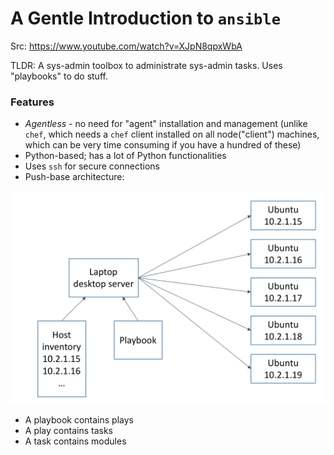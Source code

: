 # A Gentle Introduction to `ansible`

Src: https://www.youtube.com/watch?v=XJpN8qpxWbA

TLDR: A sys-admin toolbox to administrate sys-admin tasks. Uses "playbooks" to do stuff.

### Features

 - *Agentless* - no need for "agent" installation and management (unlike `chef`, which needs a `chef` client installed on all node("client") machines, which can be very time consuming if you have a hundred of these)
 - Python-based; has a lot of Python functionalities
 - Uses `ssh` for secure connections
 - Push-base architecture:
 
 <img src="https://github.com/Don86/clinical-binf/blob/master/assets/ansible_agentless_architecture.png" width="650">
 
 - A playbook contains plays
 - A play contains tasks
 - A task contains modules
